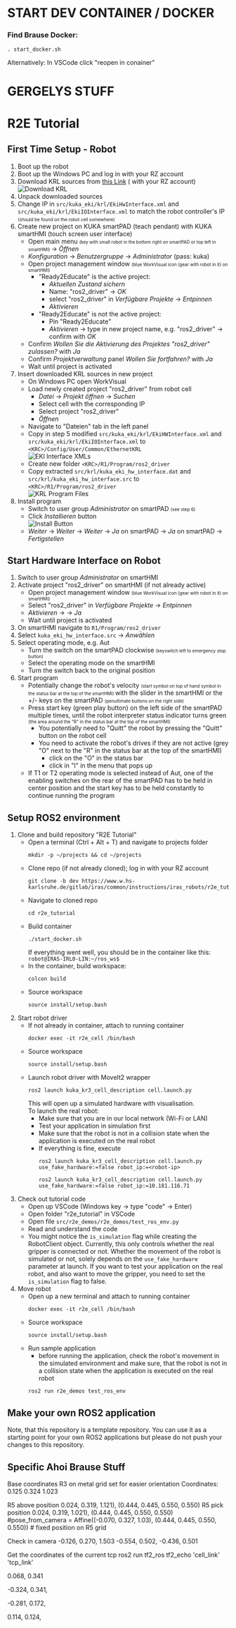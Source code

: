 # START DEV CONTAINER / DOCKER
### Find Brause Docker:
```
. start_docker.sh
```
Alternatively: In VSCode click "reopen in conainer"

# GERGELYS STUFF
# R2E Tutorial

## First Time Setup - Robot

1. Boot up the robot
2. Boot up the Windows PC and log in with your RZ account
3. Download KRL sources
   from [this Link](https://www.w.hs-karlsruhe.de/gitlab/iras/research-projects/ki5grob/kuka-eki/-/tree/driver/krl) (
   with your RZ account)   
   ![Download KRL](readme_imgs/krl_download.png)
4. Unpack downloaded sources
5. Change IP in `src/kuka_eki/krl/EkiHwInterface.xml` and `src/kuka_eki/krl/EkiIOInterface.xml` to match the robot
   controller's IP <font size="1"> (should be found on the robot cell somewhere) </font>
6. Create new project on KUKA smartPAD (teach pendant) with KUKA smartHMI (touch screen user interface)
    - Open main menu <font size="1"> (key with small robot in the bottom right on smartPAD or top left in
      smartHMI) </font> &rarr; _Öffnen_
    - _Konfiguration_ &rarr; _Benutzergruppe_ &rarr; _Administrator_ (pass: kuka)
    - Open project management window <font size="1"> (blue WorkVisual icon (gear with robot in it) on smartHMI) </font>
        - "Ready2Educate" is the active project:
            - _Aktuellen Zustand sichern_
            - Name: "ros2_driver" &rarr; _OK_
            - select "ros2_driver" in _Verfügbare Projekte_ &rarr; _Entpinnen_
            - _Aktivieren_
        - "Ready2Educate" is not the active project:
            - Pin "Ready2Educate"
            - _Aktivieren_ &rarr; type in new project name, e.g. "ros2_driver" &rarr; confirm with _OK_
    - Confirm _Wollen Sie die Aktivierung des Projektes "ros2_driver" zulassen?_ with _Ja_
    - Confirm _Projektverwaltung_ panel _Wollen Sie fortfahren?_ with _Ja_
    - Wait until project is activated
7. Insert downloaded KRL sources in new project
    - On Windows PC open WorkVisual
    - Load newly created project "ros2_driver" from robot cell
        - _Datei_ &rarr; _Projekt öffnen_ &rarr; _Suchen_
        - Select cell with the corresponding IP
        - Select project "ros2_driver"
        - _Öffnen_
    - Navigate to "Dateien" tab in the left panel
    - Copy in step 5 modified `src/kuka_eki/krl/EkiHWInterface.xml` and `src/kuka_eki/krl/EkiIOInterface.xml`
      to `<KRC>/Config/User/Common/EthernetKRL`  
      ![EKI Interface XMLs](readme_imgs/xmls.png)
    - Create new folder `<KRC>/R1/Program/ros2_driver`
    - Copy extracted `src/krl/kuka_eki_hw_interface.dat` and `src/krl/kuka_eki_hw_interface.src`
      to `<KRC>/R1/Program/ros2_driver`  
      ![KRL Program Files](readme_imgs/krl_files.png)
8. Install program
    - Switch to user group _Administrator_ on smartPAD <font size="1"> (see step 6) </font>
    - Click _Installieren_ button  
      ![Install Button](readme_imgs/install_button.png)
    - _Weiter_ &rarr; _Weiter_ &rarr; _Weiter_ &rarr; _Ja_ on smartPAD &rarr;
      _Ja_ on smartPAD &rarr; _Fertigstellen_

## Start Hardware Interface on Robot

1. Switch to user group _Administrator_ on smartHMI
2. Activate project "ros2_driver" on smartHMI (if not already active)
    - Open project management window <font size="1"> (blue WorkVisual icon (gear with robot in it) on smartHMI) </font>
    - Select "ros2_driver" in _Verfügbare Projekte_ &rarr; _Entpinnen_
    - _Aktivieren_ &rarr; -> _Ja_
    - Wait until project is activated
3. On smartHMI navigate to  `R1/Program/ros2_driver`
4. Select `kuka_eki_hw_interface.src` &rarr; _Anwählen_
5. Select operating mode, e.g. Aut
    - Turn the switch on the smartPAD clockwise <font size="1"> (keyswitch left to emergency stop button) </font>
    - Select the operating mode on the smartHMI
    - Turn the switch back to the original position
6. Start program
    - Potentially change the robot's velocity <font size="1"> (start symbol on top of hand symbol in the status bar at
      the
      top of the smartHMI) </font> with the slider in the smartHMI or the +/- keys on the smartPAD
      <font size="1"> (penultimate buttons on the right side) </font>
    - Press start key (green play button) on the left side of the smartPAD multiple times, until the robot interpreter
      status indicator turns green
      <font size="1"> (the area around the "R" in the status bar at the top of the smartHMI) </font>
        - You potentially need to "Quitt" the robot by pressing the "Quitt" button on the robot cell
        - You need to activate the robot's drives if they are not active (grey "O" next to the "R" in the status bar at
          the top of the smartHMI)
            - click on the "O" in the status bar
            - click in "I" in the menu that pops up
    - If T1 or T2 operating mode is selected instead of Aut, one of the enabling switches on the rear of the smartPAD
      has
      to be held in center position and the start key has to be held constantly to continue running
      the program

## Setup ROS2 environment

1. Clone and build repository "R2E Tutorial"
    - Open a terminal (Ctrl + Alt + T) and navigate to projects folder
      ```
      mkdir -p ~/projects && cd ~/projects
      ```
    - Clone repo (if not already cloned); log in with your RZ account
      ```
      git clone -b dev https://www.w.hs-karlsruhe.de/gitlab/iras/common/instructions/iras_robots/r2e_tutorial.git
      ```
    - Navigate to cloned repo
      ``` 
      cd r2e_tutorial
      ```
    - Build container
      ```
      ./start_docker.sh
      ```
      If everything went well, you should be in the container like this: `robot@IRAS-IRL0-LIN:~/ros_ws$`
    - In the container, build workspace:
      ```
      colcon build
      ```
    - Source workspace
      ```
      source install/setup.bash
      ```
2. Start robot driver
    - If not already in container, attach to running container
      ```
      docker exec -it r2e_cell /bin/bash
      ```
    - Source workspace
      ```
      source install/setup.bash
      ```
    - Launch robot driver with MoveIt2 wrapper
      ```
      ros2 launch kuka_kr3_cell_description cell.launch.py
      ```
      This will open up a simulated hardware with visualisation.  
      To launch the real robot:
        - Make sure that you are in our local network (Wi-Fi or LAN)
        - Test your application in simulation first
        - Make sure that the robot is not in a collision state when the application is executed on the real robot
        - If everything is fine, execute
          ```
          ros2 launch kuka_kr3_cell_description cell.launch.py use_fake_hardware:=false robot_ip:=<robot-ip>

          ros2 launch kuka_kr3_cell_description cell.launch.py use_fake_hardware:=false robot_ip:=10.181.116.71

          ```
3. Check out tutorial code
    - Open up VSCode (Windows key &rarr; type "code" &rarr; Enter)
    - Open folder "r2e_tutorial" in VSCode
    - Open file `src/r2e_demos/r2e_demos/test_ros_env.py`
    - Read and understand the code
    - You might notice the `is_simulation` flag while creating the RobotClient object. Currently, this only controls whether
      the real gripper is connected or not. Whether the movement of the robot is simulated or not, solely depends on 
      the `use_fake_hardware` parameter at launch. If you want to test your application on the real robot, and also want to move the 
      gripper, you need to set the `is_simulation` flag to false.
4. Move robot
    - Open up a new terminal and attach to running container
      ```
      docker exec -it r2e_cell /bin/bash
      ```
    - Source workspace
      ```
      source install/setup.bash
      ```
    - Run sample application
      - before running the application, check the robot's movement in the simulated environment and make sure, that the
        robot is not in a collision state when the application is executed on the real robot 
      ```
      ros2 run r2e_demos test_ros_env
      ```

## Make your own ROS2 application

Note, that this repository is a template repository. You can use it as a starting point for your own ROS2 applications
but please do not push your changes to this repository.

## Specific Ahoi Brause Stuff
Base  coordinates R3 on metal grid set for easier orientation
Coordinates:
0.125 0.324 1.023


R5 above position
0.024, 0.319, 1.121), (0.444, 0.445, 0.550, 0.550)
R5 pick position 
0.024, 0.319, 1.021), (0.444, 0.445, 0.550, 0.550)
#pose_from_camera = Affine((-0.070, 0.327, 1.03), (0.444, 0.445, 0.550, 0.550)) # fixed position on R5 grid


Check in camera
-0.126, 0.270, 1.503    -0.554, 0.502, -0.436, 0.501

Get the coordinates of the current tcp
ros2 run tf2_ros tf2_echo 'cell_link' 'tcp_link'
   

   0.068, 0.341

  -0.324, 0.341,

  -0.281, 0.172,

   0.114, 0.124,